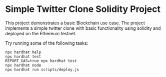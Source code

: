 # Simple Twitter Clone Solidity Project

This project demonstrates a basic Blockchain use case. The project implements a simple twitter clone with basic functionality using solidity and deployed on the Ethereum testnet. 

Try running some of the following tasks:

```shell
npx hardhat help
npx hardhat test
REPORT_GAS=true npx hardhat test
npx hardhat node
npx hardhat run scripts/deploy.js
```